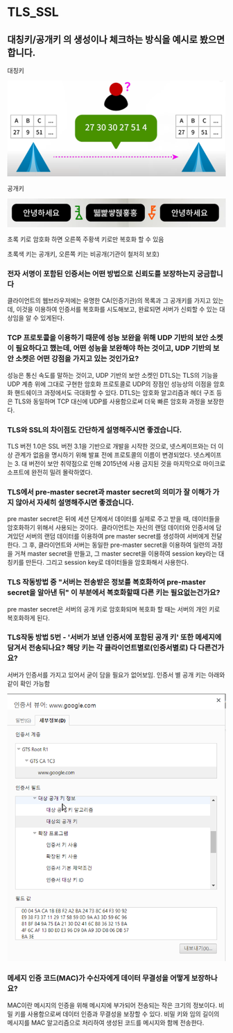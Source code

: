 # TLS_SSL

## 대칭키/공개키 의 생성이나 체크하는 방식을 예시로 봤으면 합니다.

대칭키

![Untitled](./TLS_SSL_imagesrc/Untitled.png)

공개키

![Untitled](./TLS_SSL_imagesrc/Untitled%201.png)

초록 키로 암호화 하면 오른쪽 주황색 키로만 복호화 할 수 있음

초록색 키는 공개키, 오른쪽 키는 비공개(기관이 철저히 보호)

### 전자 서명이 포함된 인증서는 어떤 방법으로 신뢰도를 보장하는지 궁금합니다

클라이언트의 웹브라우저에는 유명한 CA(인증기관)의 목록과 그 공개키를 가지고 있는데, 이것을 이용하여 인증서를 복호화를 시도해보고, 완료되면 서버가 신뢰할 수 있는 대상임을 알 수 있게된다.

### TCP 프로토콜을 이용하기 때문에 성능 보완을 위해 UDP 기반의 보안 소켓이 필요하다고 했는데, 어떤 성능을 보완해야 하는 것이고, UDP 기반의 보안 소켓은 어떤 강점을 가지고 있는 것인가요?

성능은 통신 속도를 말하는 것이고, UDP 기반의 보안 소켓인 DTLS는 TLS의 기능을 UDP 계층 위에 그대로 구현한 암호화 프로토콜로 UDP의 장점인 성능상의 이점을 암호화 핸드쉐이크 과정에서도 극대화할 수 있다. DTLS는 암호화 알고리즘과 헤더 구조 등은 TLS와 동일하며 TCP 대신에 UDP를 사용함으로써 더욱 빠른 암호화 과정을 보장한다.

### TLS와 SSL의 차이점도 간단하게 설명해주시면 좋겠습니다.

TLS 버전 1.0은 SSL 버전 3.1을 기반으로 개발을 시작한 것으로, 넷스케이프와는 더 이상 관계가 없음을 명시하기 위해 발표 전에 프로토콜의 이름이 변경되었다. 넷스케이프는 3. 대 버전이 보안 취약점으로 인해 2015년에 사용 금지된 것을 마지막으로 마이크로소프트에 완전히 밀려 몰락하였다.

### TLS에서 pre-master secret과 master secret의 의미가 잘 이해가 가지 않아서 자세히 설명해주시면 좋겠습니다.

pre master secret은 뒤에 세션 단계에서 데이터를 실제로 주고 받을 때, 데이터들을 암호화하기 위해서 사용되는 것이다.  클라이언트는 자신의 랜덤 데이터와 인증서에 담겨있던 서버의 랜덤 데이터를 이용하여 pre master secret를 생성하여 서버에게 전달한다. 그 후, 클라이언트와 서버는 동일한 pre-master secret을 이용하여 일련의 과정을 거쳐 master secret을 만들고, 그 master secret을 이용하여 session key라는 대칭키를 만든다. 그리고 session key로 데이터들을 암호화해서 사용한다.

### TLS 작동방법 중 "서버는 전송받은 정보를 복호화하여 pre-master secret을 알아낸 뒤" 이 부분에서 복호화할때 다른 키는 필요없는건가요?

pre master secret은 서버의 공개 키로 암호화되며 복호화 할 때는 서버의 개인 키로 복호화하게 된다.

### TLS작동 방법 5번 - '서버가 보낸 인증서에 포함된 공개 키' 또한 메세지에 담겨서 전송되나요? 해당 키는 각 클라이언트별로(인증서별로) 다 다른건가요?

서버가 인증서를 가지고 있어서 굳이 담을 필요가 없어보임. 인증서 별 공개 키는 아래와 같이 확인 가능함

![Untitled](./TLS_SSL_imagesrc/Untitled%202.png)

### 메세지 인증 코드(MAC)가 수신자에게 데이터 무결성을 어떻게 보장하나요?

MAC이란 메시지의 인증을 위해 메시지에 부가되어 전송되는 작은 크기의 정보이다. 비밀 키를 사용함으로써 데이터 인증과 무결성을 보장할 수 있다. 비밀 키와 임의 길이의 메시지를 MAC 알고리즘으로 처리하여 생성된 코드를 메시지와 함께 전송한다.

